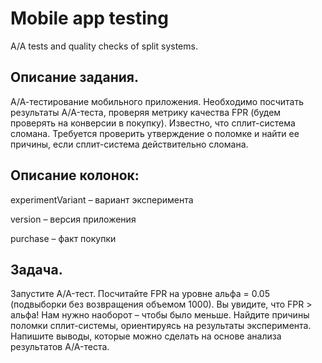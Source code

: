 # Mobile app testing
A/A tests and quality checks of split systems.

## Описание задания.
А/А-тестирование мобильного приложения. Необходимо посчитать результаты A/A-теста, проверяя метрику качества FPR (будем проверять на конверсии в покупку). Известно, что сплит-система сломана. Требуется проверить утверждение о поломке и найти ее причины, если сплит-система действительно сломана.

## Описание колонок:
experimentVariant – вариант эксперимента

version – версия приложения

purchase – факт покупки

## Задача.
Запустите A/A-тест.
Посчитайте FPR на уровне альфа = 0.05 (подвыборки без возвращения объемом 1000). Вы увидите, что FPR > альфа! Нам нужно наоборот – чтобы было меньше.
Найдите причины поломки сплит-системы, ориентируясь на результаты эксперимента.
Напишите выводы, которые можно сделать на основе анализа результатов A/A-теста.

